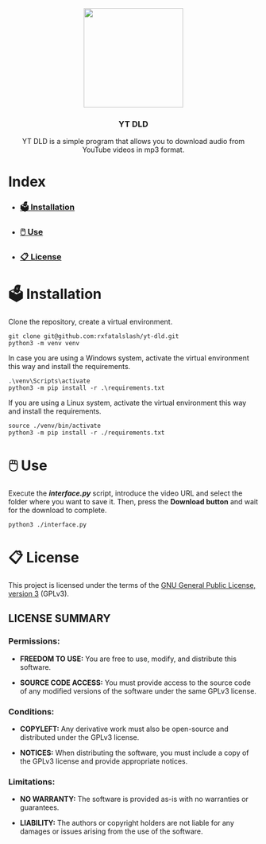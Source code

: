 <div align="center">
    <img src="https://i.imgur.com/WXBSZPT.png" width="200px">

### YT DLD

YT DLD is a simple program that allows you to download audio from YouTube videos in mp3 format.
</div>

# Index
* ### [🗳️ Installation](#🗳️-installation)
* ### [🖱️ Use](#🖱️-use)
* ### [📋 License](#📋-license)

# 🗳️ Installation
Clone the repository, create a virtual environment.
```
git clone git@github.com:rxfatalslash/yt-dld.git
python3 -m venv venv
```
In case you are using a Windows system, activate the virtual environment this way and install the requirements.
```
.\venv\Scripts\activate
python3 -m pip install -r .\requirements.txt
```
If you are using a Linux system, activate the virtual environment this way and install the requirements.
```
source ./venv/bin/activate
python3 -m pip install -r ./requirements.txt
```

# 🖱️ Use
Execute the ***interface.py*** script, introduce the video URL and select the folder where you want to save it. Then, press the **Download button** and wait for the download to complete.
```
python3 ./interface.py
```

# 📋 License
This project is licensed under the terms of the [GNU General Public License, version 3](https://www.gnu.org/licenses/gpl-3.0.html) (GPLv3).

## LICENSE SUMMARY
### Permissions:

* **FREEDOM TO USE:** You are free to use, modify, and distribute this software.

* **SOURCE CODE ACCESS:** You must provide access to the source code of any modified versions of the software under the same GPLv3 license.

### Conditions:

* **COPYLEFT:** Any derivative work must also be open-source and distributed under the GPLv3 license.

* **NOTICES:** When distributing the software, you must include a copy of the GPLv3 license and provide appropriate notices.

### Limitations:

* **NO WARRANTY:** The software is provided as-is with no warranties or guarantees.

* **LIABILITY:** The authors or copyright holders are not liable for any damages or issues arising from the use of the software.

<a href="https://www.gnu.org/licenses/gpl-3.0.html" target="_blank">
  <img src="https://upload.wikimedia.org/wikipedia/commons/9/93/GPLv3_Logo.svg" width="80" height="15" />
</a>